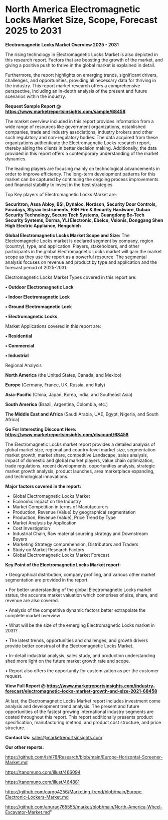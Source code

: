 # North America Electromagnetic Locks Market Size, Scope, Forecast 2025 to 2031

<Strong> Electromagnetic Locks Market Overview 2025 - 2031</strong>

The rising technology in Electromagnetic Locks Market is also depicted in this research report. Factors that are boosting the growth of the market, and giving a positive push to thrive in the global market is explained in detail.

Furthermore, the report highlights on emerging trends, significant drivers, challenges, and opportunities, providing all necessary data for thriving in the industry. This report market research offers a comprehensive perspective, including an in-depth analysis of the present and future scenarios within the industry.

<strong>Request Sample Report @ <a href=https://www.marketreportsinsights.com/sample/68458>https://www.marketreportsinsights.com/sample/68458</a></strong>

The market overview included in this report provides information from a wide range of resources like government organizations, established companies, trade and industry associations, industry brokers and other such regulatory and non-regulatory bodies. The data acquired from these organizations authenticate the Electromagnetic Locks research report, thereby aiding the clients in better decision making. Additionally, the data provided in this report offers a contemporary understanding of the market dynamics.

The leading players are focusing mainly on technological advancements in order to improve efficiency. The long-term development patterns for this market can be captured by continuing the ongoing process improvements and financial stability to invest in the best strategies.

Top Key players of Electromagnetic Locks Market are:

<strong>Securitron, Assa Abloy, BSI, Dynaloc, Nordson, Security Door Controls, Faradays, Styrax Instruments, FSH Fire & Security Hardware, Oubao Security Technology, Secure Tech Systems, Guangdong Be-Tech Security Systems, Dorma, YLI Electronic, Ebelco, Vsionis, Donggang Shen High Electric Appliance, Hengchieh</strong>

<strong><b>Global Electromagnetic Locks Market Scope and Size:</b></strong>
The Electromagnetic Locks market is declared segment by company, region (country), type, and application. Players, stakeholders, and other participants in the global Electromagnetic Locks market will gain the market scope as they use the report as a powerful resource. The segmental analysis focuses on revenue and product by type and application and the forecast period of 2025-2031.

Electromagnetic Locks Market Types covered in this report are:

<strong>• Outdoor Electromagnetic Lock

• Indoor Electromagnetic Lock

• Ground Electromagnetic Lock

• Electromagnetic Locks</strong>

Market Applications covered in this report are:

<strong>• Residential

• Commercial

• Industrial</strong> 

Regional Analysis

<strong>North America</strong> (the United States, Canada, and Mexico)

<strong>Europe</strong> (Germany, France, UK, Russia, and Italy)

<strong>Asia-Pacific</strong> (China, Japan, Korea, India, and Southeast Asia)

<strong>South America</strong> (Brazil, Argentina, Colombia, etc.)

<strong>The Middle East and Africa</strong> (Saudi Arabia, UAE, Egypt, Nigeria, and South Africa)

<strong>Go For Interesting Discount Here: <a href=https://www.marketreportsinsights.com/discount/68458>https://www.marketreportsinsights.com/discount/68458</a></strong>

The Electromagnetic Locks market report provides a detailed analysis of global market size, regional and country-level market size, segmentation market growth, market share, competitive Landscape, sales analysis, impact of domestic and global market players, value chain optimization, trade regulations, recent developments, opportunities analysis, strategic market growth analysis, product launches, area marketplace expanding, and technological innovations.

<strong><b>Major factors covered in the report:</b></strong>
<ul>
  <li>Global Electromagnetic Locks Market </li>
  <li>Economic Impact on the Industry</li>
  <li>Market Competition in terms of Manufacturers</li>
  <li>Production, Revenue (Value) by geographical segmentation</li>
  <li>Production, Revenue (Value), Price Trend by Type</li>
  <li>Market Analysis by Application</li>
  <li>Cost Investigation</li>
  <li>Industrial Chain, Raw material sourcing strategy and Downstream Buyers</li>
  <li>Marketing Strategy comprehension, Distributors and Traders</li>
  <li>Study on Market Research Factors</li>
  <li>Global Electromagnetic Locks Market Forecast</li>
</ul>

<strong><b>Key Point of the Electromagnetic Locks Market report:</b></strong>

• Geographical distribution, company profiling, and various other market segmentation are provided in the report.

• For better understanding of the global Electromagnetic Locks market status, the accurate market valuation which comprises of size, share, and revenue are also covered.

• Analysis of the competitive dynamic factors better extrapolate the complete market overview

• What will be the size of the emerging Electromagnetic Locks market in 2031?

• The latest trends, opportunities and challenges, and growth drivers provide better construal of the Electromagnetic Locks Market.

• In-detail industrial analysis, sales study, and production understanding shed more light on the future market growth rate and scope.

• Report also offers the opportunity for customization as per the customer request.

<strong><b>View Full Report @ <a href=https://www.marketreportsinsights.com/industry-forecast/electromagnetic-locks-market-growth-and-size-2021-68458>https://www.marketreportsinsights.com/industry-forecast/electromagnetic-locks-market-growth-and-size-2021-68458</a></b></strong>


At last, the Electromagnetic Locks Market report includes investment come analysis and development trend analysis. The present and future opportunities of the fastest growing international industry segments are coated throughout this report. This report additionally presents product specification, manufacturing method, and product cost structure, and price structure.

<strong>Contact Us:</strong>
sales@marketreportsinsights.com

<strong>Our other reports:</strong>

<a href=https://github.com/Ishi78/Research/blob/main/Europe-Horizontal-Screener-Market.md>https://github.com/Ishi78/Research/blob/main/Europe-Horizontal-Screener-Market.md</a>

<a href=https://tanomuno.com/illust/466094>https://tanomuno.com/illust/466094</a>

<a href=https://tanomuno.com/illust/464881>https://tanomuno.com/illust/464881</a>

<a href=https://github.com/cargo4256/Marketing-trend/blob/main/Europe-Electronic-Lockers-Market.md>https://github.com/cargo4256/Marketing-trend/blob/main/Europe-Electronic-Lockers-Market.md</a>

<a href=https://github.com/anurag765555/market/blob/main/North-America-Wheel-Excavator-Market.md>https://github.com/anurag765555/market/blob/main/North-America-Wheel-Excavator-Market.md</a>"
